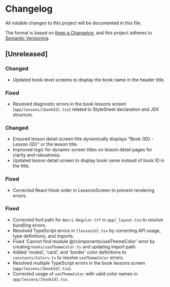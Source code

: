 # Changelog
All notable changes to this project will be documented in this file.

The format is based on [Keep a Changelog](https://keepachangelog.com/en/1.0.0/),
and this project adheres to [Semantic Versioning](https://semver.org/spec/v2.0.0.html).

## [Unreleased]

### Changed
- Updated book-level screens to display the book name in the header title.

### Fixed
- Resolved diagnostic errors in the book lessons screen (`app/lessons/[bookId].tsx`) related to StyleSheet declaration and JSX structure.

### Changed
- Ensured lesson detail screen title dynamically displays "Book {ID} - Lesson {ID}" or the lesson title.
- Improved logic for dynamic screen titles on lesson detail pages for clarity and robustness.
- Updated lesson detail screen to display book name instead of book ID in the title.

### Fixed
- Corrected React Hook order in LessonsScreen to prevent rendering errors.

### Fixed
- Corrected font path for `Amiri-Regular.ttf` in `app/_layout.tsx` to resolve bundling errors.
- Resolved TypeScript errors in `[lessonId].tsx` by correcting API usage, type definitions, and imports.
- Fixed 'Cannot find module @/components/useThemeColor' error by creating `hooks/useThemeColor.ts` and updating import path.
- Added 'muted', 'card', and 'border' color definitions to `constants/Colors.ts` to resolve `useThemeColor` errors.
- Resolved multiple TypeScript errors in the book lessons screen (`app/lessons/[bookId].tsx`).
- Corrected usage of `useThemeColor` with valid color names in `app/lessons/[bookId].tsx`.
